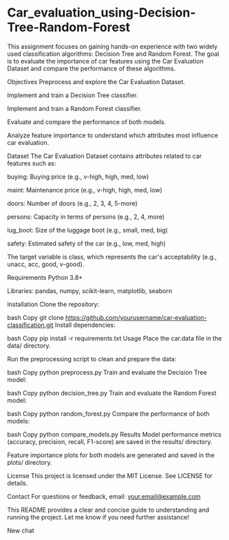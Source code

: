 # Car_evaluation_using-Decision-Tree-Random-Forest
This assignment focuses on gaining hands-on experience with two widely used classification algorithms: Decision Tree and Random Forest. The goal is to evaluate the importance of car features using the Car Evaluation Dataset and compare the performance of these algorithms.

Objectives
Preprocess and explore the Car Evaluation Dataset.

Implement and train a Decision Tree classifier.

Implement and train a Random Forest classifier.

Evaluate and compare the performance of both models.

Analyze feature importance to understand which attributes most influence car evaluation.

Dataset
The Car Evaluation Dataset contains attributes related to car features such as:

buying: Buying price (e.g., v-high, high, med, low)

maint: Maintenance price (e.g., v-high, high, med, low)

doors: Number of doors (e.g., 2, 3, 4, 5-more)

persons: Capacity in terms of persons (e.g., 2, 4, more)

lug_boot: Size of the luggage boot (e.g., small, med, big)

safety: Estimated safety of the car (e.g., low, med, high)

The target variable is class, which represents the car's acceptability (e.g., unacc, acc, good, v-good).

Requirements
Python 3.8+

Libraries: pandas, numpy, scikit-learn, matplotlib, seaborn

Installation
Clone the repository:

bash
Copy
git clone https://github.com/yourusername/car-evaluation-classification.git
Install dependencies:

bash
Copy
pip install -r requirements.txt
Usage
Place the car.data file in the data/ directory.

Run the preprocessing script to clean and prepare the data:

bash
Copy
python preprocess.py
Train and evaluate the Decision Tree model:

bash
Copy
python decision_tree.py
Train and evaluate the Random Forest model:

bash
Copy
python random_forest.py
Compare the performance of both models:

bash
Copy
python compare_models.py
Results
Model performance metrics (accuracy, precision, recall, F1-score) are saved in the results/ directory.

Feature importance plots for both models are generated and saved in the plots/ directory.

License
This project is licensed under the MIT License. See LICENSE for details.

Contact
For questions or feedback, email: your.email@example.com

This README provides a clear and concise guide to understanding and running the project. Let me know if you need further assistance!

New chat
